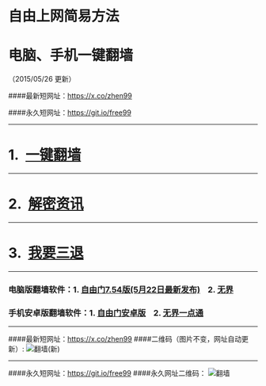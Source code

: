 # 自由上网简易方法
# 电脑、手机一键翻墙
（2015/05/26 更新）

####最新短网址：https://x.co/zhen99

####永久短网址：https://git.io/free99

***

#  1.&nbsp;&nbsp;<a href="https://d2p1s92gxflbgh.cloudfront.net" target="_blank">一键翻墙</a>

***

#  2.&nbsp;&nbsp;<a href="https://d2p1s92gxflbgh.cloudfront.net/zhen99.php" target="_blank">解密资讯</a>

***

#  3.&nbsp;&nbsp;<a href="https://d2p1s92gxflbgh.cloudfront.net/zs.php/url/d2jbwlibtxvh4m.cloudfront.net/8" target="_blank">我要三退</a>

***

### 电脑版翻墙软件：1. <a href="https://d2p1s92gxflbgh.cloudfront.net/fga01.php?fid=fg754p.zip" target="_blank">自由门7.54版(5月22日最新发布)</a>&nbsp;&nbsp;&nbsp;&nbsp;2. <a href="https://d2p1s92gxflbgh.cloudfront.net/fga01.php?fid=u1405.zip" target="_blank">无界</a>

### 手机安卓版翻墙软件：1. <a href="https://d2p1s92gxflbgh.cloudfront.net/fga01.php?fid=fgma32.apk" target="_blank">自由门安卓版</a>&nbsp;&nbsp;&nbsp;&nbsp;2. <a href="https://d2p1s92gxflbgh.cloudfront.net/fga01.php?fid=um3.1.apk" target="_blank">无界一点通</a>

***

####最新短网址：https://x.co/zhen99
####二维码（图片不变，网址自动更新）:
![翻墙(新)](https://d2p1s92gxflbgh.cloudfront.net/pic/yjfq1.png)

***

####永久短网址：https://git.io/free99
####永久网址二维码：
![翻墙](https://d2p1s92gxflbgh.cloudfront.net/pic/yjfq0.png)

